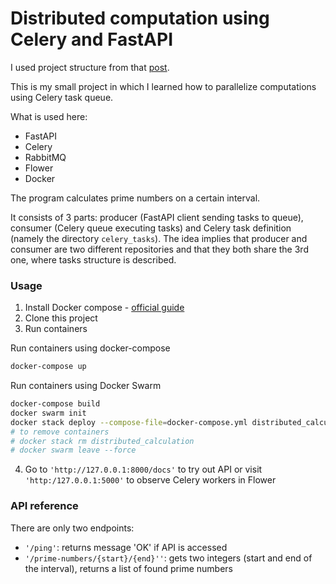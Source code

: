 # Distributed computation using Celery and FastAPI
I used project structure from that [post](https://hazelement.github.io/distributed-task-with-celery.html).

This is my small project in which I learned how to parallelize computations 
using Celery task queue.

What is used here:
- FastAPI 
- Celery 
- RabbitMQ
- Flower
- Docker

The program calculates prime numbers on a certain interval. 

It consists of 3 parts: producer (FastAPI client sending tasks to queue), 
consumer (Celery queue executing tasks) and Celery task definition (namely
the directory `celery_tasks`). The idea implies that 
producer and consumer are two different repositories 
and that they both share the 3rd one, where tasks structure is described.

### Usage
1. Install Docker compose - [official guide](https://docs.docker.com/compose/install/)
2. Clone this project
3. Run containers 

Run containers using docker-compose
```zsh
docker-compose up 
```
Run containers using Docker Swarm
```zsh
docker-compose build
docker swarm init 
docker stack deploy --compose-file=docker-compose.yml distributed_calculation
# to remove containers
# docker stack rm distributed_calculation  
# docker swarm leave --force
```
4. Go to `'http://127.0.0.1:8000/docs'` to try out API 
or visit `'http:/127.0.0.1:5000'` to observe Celery workers in Flower

### API reference
There are only two endpoints:
- `'/ping'`: returns message 'OK' if API is accessed
- `'/prime-numbers/{start}/{end}''`: gets two integers (start and end 
of the interval), returns a list of found prime numbers

